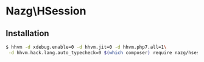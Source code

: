 # Nazg\HSession

## Installation

```bash
$ hhvm -d xdebug.enable=0 -d hhvm.jit=0 -d hhvm.php7.all=1\
 -d hhvm.hack.lang.auto_typecheck=0 $(which composer) require nazg/hsession
```
